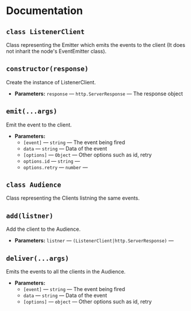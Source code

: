 # Documentation

## `class ListenerClient`

Class representing the Emitter which emits the events to the client (It does not inharit the node's EventEmitter class).

## `constructor(response)`

Create the instance of ListenerClient.

 * **Parameters:** `response` — `http.ServerResponse` — The response object

## `emit(...args)`

Emit the event to the client.

 * **Parameters:**
   * `[event]` — `string` — The event being fired
   * `data` — `string` — Data of the event
   * `[options]` — `Object` — Other options such as id, retry
   * `options.id` — `string` — 
   * `options.retry` — `number` — 

## `class Audience`

Class representing the Clients listning the same events.

## `add(listner)`

Add the client to the Audience.

 * **Parameters:** `listner` — `(ListenerClient|http.ServerResponse)` — 

## `deliver(...args)`

Emits the events to all the clients in the Audience.

 * **Parameters:**
   * `[event]` — `string` — The event being fired
   * `data` — `string` — Data of the event
   * `[options]` — `object` — Other options such as id, retry